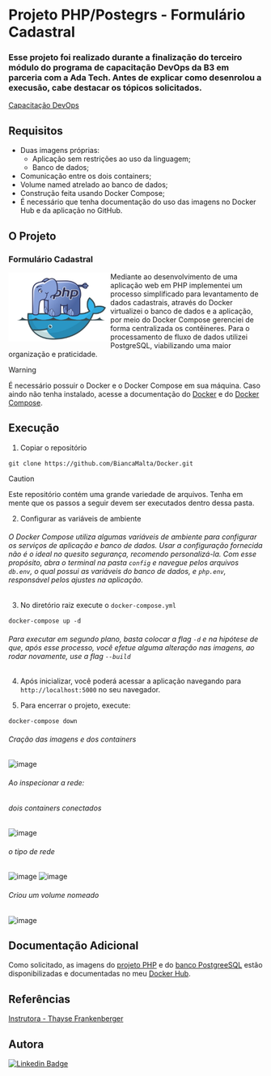 # Projeto PHP/Postegrs - Formulário Cadastral 
### Esse projeto foi realizado durante a finalização do terceiro módulo do programa de capacitação DevOps da B3 em parceria com a Ada Tech. Antes de explicar como desenrolou a execusão, cabe destacar os tópicos solicitados.
[Capacitação DevOps](https://ada.tech/sou-aluno/programas/b3-deva) </br>

## Requisitos
- Duas imagens próprias:
    - Aplicação sem restrições ao uso da linguagem;
    - Banco de dados;
- Comunicação entre os dois containers;
- Volume named atrelado ao banco de dados;
- Construção feita usando Docker Compose;
- É necessário que tenha documentação do uso das imagens no Docker Hub e da aplicação no GitHub.

## O Projeto 
### Formulário Cadastral
<img align="left" src="docker-php.png" width="40%" >

Mediante ao desenvolvimento de uma aplicação web em PHP implementei um processo simplificado para levantamento de dados cadastrais, através do Docker virtualizei o banco de dados e a aplicação, por meio do Docker Compose gerenciei de forma centralizada os contêineres. Para o processamento de fluxo de dados utilizei PostgreSQL, viabilizando uma maior organização e praticidade.

> [!WARNING]
> É necessário possuir o Docker e o Docker Compose em sua máquina. Caso aindo não tenha instalado, acesse a documentação do [Docker](https://docs.docker.com/) e do [Docker Compose](https://docs.docker.com/compose/instally).

## Execução

1. Copiar o repositório
```
git clone https://github.com/BiancaMalta/Docker.git
```
> [!CAUTION]
> Este repositório contém uma grande variedade de arquivos. Tenha em mente que os passos a seguir devem ser executados dentro dessa pasta.
2. Configurar as variáveis de ambiente
###### O Docker Compose utiliza algumas variáveis de ambiente para configurar os serviços de aplicação e banco de dados. Usar a configuração fornecida não é o ideal no quesito segurança, recomendo personalizá-la. Com esse propósito, abra o terminal na pasta `config` e navegue pelos arquivos `db.env`, o qual possui as variáveis do banco de dados, e `php.env`, responsável pelos ajustes na aplicação.
3. No diretório raiz execute o `docker-compose.yml`
```
docker-compose up -d 
```
###### Para executar em segundo plano, basta colocar a flag `-d` e na hipótese de que, após esse processo, você efetue alguma alteração nas imagens, ao rodar novamente, use a flag `--build`

4. Após inicializar, você poderá acessar a aplicação navegando para `http://localhost:5000` no seu navegador.

5. Para encerrar o projeto, execute:
```
docker-compose down
```
###### Cração das imagens e dos containers
![image](https://github.com/BiancaMalta/Docker/assets/92928037/28703980-fc08-46b6-afcb-4c3eda6a08ae)
###### Ao inspecionar a rede:
###### dois containers conectados
![image](https://github.com/BiancaMalta/Docker/assets/92928037/b7421561-02c0-4c58-bfbc-d2c51dce5c88)
###### o tipo de rede 
![image](https://github.com/BiancaMalta/Docker/assets/92928037/2e197060-10a0-4903-84a8-3cb811839bd8)
![image](https://github.com/BiancaMalta/Docker/assets/92928037/3a0cac94-838c-4e5e-b80c-45497d7892be)
###### Criou um volume nomeado
![image](https://github.com/BiancaMalta/Docker/assets/92928037/85149539-26ab-46df-b740-a7b2da15d032)

## Documentação Adicional

Como solicitado, as imagens do [projeto PHP]() e do [banco PostgreeSQL]() estão disponibilizadas e documentadas no meu [Docker Hub]().

## Referências

[Instrutora - Thayse Frankenberger](https://www.linkedin.com/in/thayse-frankenberger-9832161b7/?originalSubdomain=br)

## Autora
[![Linkedin Badge](https://img.shields.io/badge/LinkedIn-0077B5?style=for-the-badge&logo=linkedin&logoColor=white)](https://www.linkedin.com/in/bianca-malta/)
